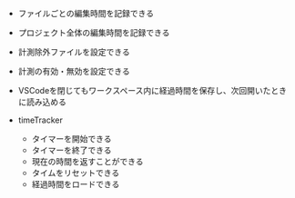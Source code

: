 - ファイルごとの編集時間を記録できる
- プロジェクト全体の編集時間を記録できる
- 計測除外ファイルを設定できる
- 計測の有効・無効を設定できる
- VSCodeを閉じてもワークスペース内に経過時間を保存し、次回開いたときに読み込める

- timeTracker
  - タイマーを開始できる
  - タイマーを終了できる
  - 現在の時間を返すことができる
  - タイムをリセットできる
  - 経過時間をロードできる
